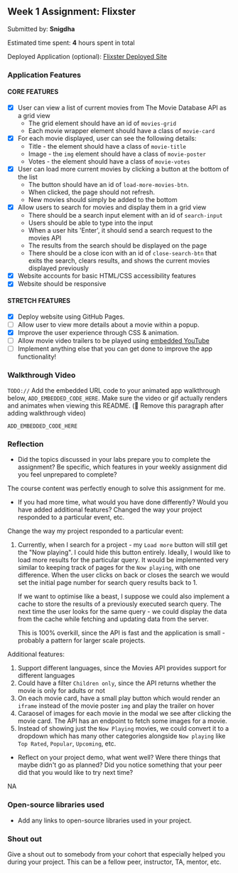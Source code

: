 ## Week 1 Assignment: Flixster

Submitted by: **Snigdha**

Estimated time spent: **4** hours spent in total

Deployed Application (optional): [Flixster Deployed Site](https://snigdha920.github.io/flixster_starter/)

### Application Features

#### CORE FEATURES

- [x] User can view a list of current movies from The Movie Database API as a grid view
  - The grid element should have an id of `movies-grid`
  - Each movie wrapper element should have a class of `movie-card`
- [x] For each movie displayed, user can see the following details:
  - Title - the element should have a class of `movie-title`
  - Image - the `img` element should have a class of `movie-poster`
  - Votes - the element should have a class of `movie-votes`
- [x] User can load more current movies by clicking a button at the bottom of the list
  - The button should have an id of `load-more-movies-btn`.
  - When clicked, the page should not refresh.
  - New movies should simply be added to the bottom
- [x] Allow users to search for movies and display them in a grid view
  - There should be a search input element with an id of `search-input`
  - Users should be able to type into the input
  - When a user hits 'Enter', it should send a search request to the movies API
  - The results from the search should be displayed on the page
  - There should be a close icon with an id of `close-search-btn` that exits the search, clears results, and shows the current movies displayed previously
- [x] Website accounts for basic HTML/CSS accessibility features
- [x] Website should be responsive

#### STRETCH FEATURES

- [x] Deploy website using GitHub Pages.
- [ ] Allow user to view more details about a movie within a popup.
- [x] Improve the user experience through CSS & animation.
- [ ] Allow movie video trailers to be played using [embedded YouTube](https://support.google.com/youtube/answer/171780?hl=en)
- [ ] Implement anything else that you can get done to improve the app functionality!

### Walkthrough Video

`TODO://` Add the embedded URL code to your animated app walkthrough below, `ADD_EMBEDDED_CODE_HERE`. Make sure the video or gif actually renders and animates when viewing this README. (🚫 Remove this paragraph after adding walkthrough video)

`ADD_EMBEDDED_CODE_HERE`

### Reflection

- Did the topics discussed in your labs prepare you to complete the assignment? Be specific, which features in your weekly assignment did you feel unprepared to complete?

The course content was perfectly enough to solve this assignment for me.

- If you had more time, what would you have done differently? Would you have added additional features? Changed the way your project responded to a particular event, etc.

Change the way my project responded to a particular event:

1. Currently, when I search for a project - my `Load more` button will still get the "Now playing". I could hide this button entirely.
   Ideally, I would like to load more results for the particular query. It would be implemented very similar to keeping track of pages for the `Now playing`, with one difference. When the user clicks on back or closes the search we would set the initial page number for search query results back to 1.

   If we want to optimise like a beast, I suppose we could also implement a cache to store the results of a previously executed search query. The next time the user looks for the same query - we could display the data from the cache while fetching and updating data from the server.

   This is 100% overkill, since the API is fast and the application is small - probably a pattern for larger scale projects.

Additional features:

1. Support different languages, since the Movies API provides support for different languages
2. Could have a filter `Children only`, since the API returns whether the movie is only for adults or not
3. On each movie card, have a small play button which would render an `iframe` instead of the movie poster `img` and play the trailer on hover
4. Caraosel of images for each movie in the modal we see after clicking the movie card. The API has an endpoint to fetch some images for a movie.
5. Instead of showing just the `Now Playing` movies, we could convert it to a dropdown which has many other categories alongside `Now playing` like `Top Rated`, `Popular`, `Upcoming`, etc.

- Reflect on your project demo, what went well? Were there things that maybe didn't go as planned? Did you notice something that your peer did that you would like to try next time?

NA

### Open-source libraries used

- Add any links to open-source libraries used in your project.

### Shout out

Give a shout out to somebody from your cohort that especially helped you during your project. This can be a fellow peer, instructor, TA, mentor, etc.
